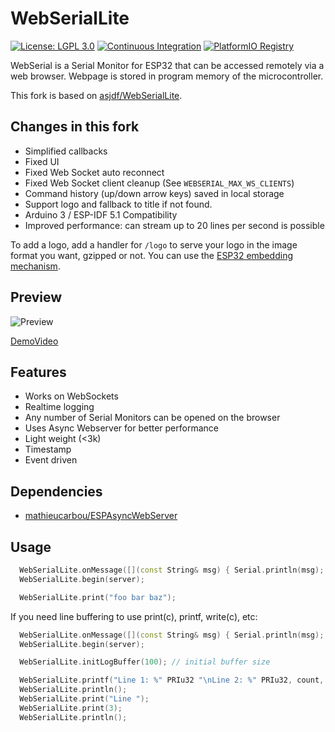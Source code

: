 # WebSerialLite

[![License: LGPL 3.0](https://img.shields.io/badge/License-GPL%203.0-yellow.svg)](https://opensource.org/license/gpl-3-0/)
[![Continuous Integration](https://github.com/mathieucarbou/WebSerialLite/actions/workflows/ci.yml/badge.svg)](https://github.com/mathieucarbou/WebSerialLite/actions/workflows/ci.yml)
[![PlatformIO Registry](https://badges.registry.platformio.org/packages/mathieucarbou/library/WebSerialLite.svg)](https://registry.platformio.org/libraries/mathieucarbou/WebSerialLite)

WebSerial is a Serial Monitor for ESP32 that can be accessed remotely via a web browser. Webpage is stored in program memory of the microcontroller.

This fork is based on [asjdf/WebSerialLite](https://github.com/asjdf/WebSerialLite).

## Changes in this fork

- Simplified callbacks
- Fixed UI
- Fixed Web Socket auto reconnect
- Fixed Web Socket client cleanup (See `WEBSERIAL_MAX_WS_CLIENTS`)
- Command history (up/down arrow keys) saved in local storage
- Support logo and fallback to title if not found.
- Arduino 3 / ESP-IDF 5.1 Compatibility
- Improved performance: can stream up to 20 lines per second is possible

To add a logo, add a handler for `/logo` to serve your logo in the image format you want, gzipped or not. 
You can use the [ESP32 embedding mechanism](https://docs.platformio.org/en/latest/platforms/espressif32.html).

## Preview

![Preview](https://s2.loli.net/2022/08/27/U9mnFjI7frNGltO.png)

[DemoVideo](https://www.bilibili.com/video/BV1Jt4y1E7kj)

## Features

- Works on WebSockets
- Realtime logging
- Any number of Serial Monitors can be opened on the browser
- Uses Async Webserver for better performance
- Light weight (<3k)
- Timestamp
- Event driven

## Dependencies

- [mathieucarbou/ESPAsyncWebServer](https://github.com/mathieucarbou/ESPAsyncWebServer)

## Usage

```c++
  WebSerialLite.onMessage([](const String& msg) { Serial.println(msg); });
  WebSerialLite.begin(server);

  WebSerialLite.print("foo bar baz");
```

If you need line buffering to use print(c), printf, write(c), etc:

```c++
  WebSerialLite.onMessage([](const String& msg) { Serial.println(msg); });
  WebSerialLite.begin(server);

  WebSerialLite.initLogBuffer(100); // initial buffer size

  WebSerialLite.printf("Line 1: %" PRIu32 "\nLine 2: %" PRIu32, count, ESP.getFreeHeap());
  WebSerialLite.println();
  WebSerialLite.print("Line ");
  WebSerialLite.print(3);
  WebSerialLite.println();
```
